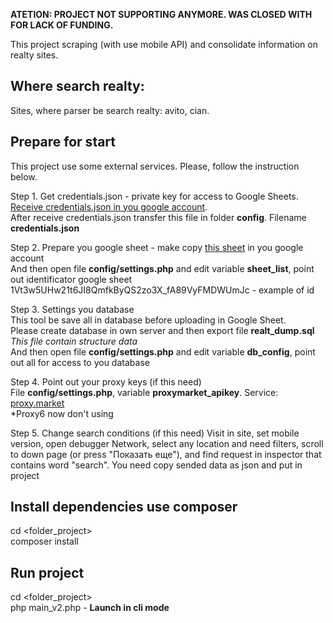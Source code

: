**ATETION: PROJECT NOT SUPPORTING ANYMORE. WAS CLOSED WITH FOR LACK OF FUNDING.**

This project scraping (with use mobile API) and consolidate information on realty sites. 

## Where search realty:
Sites, where parser be search realty: avito, cian.

## Prepare for start
This project use some external services. Please, follow the instruction below.

Step 1. Get credentials.json - private key for access to Google Sheets.
[Receive credentials.json in you google account](https://docs.google.com/document/d/1RKNU2JlSqSIrdtrcI2cAJOTEkXOeA3XH8JOldWun2FU/edit?usp=sharing).  
After receive credentials.json transfer this file in folder **config**. Filename **credentials.json**  

Step 2. Prepare you google sheet - make copy [this sheet](https://docs.google.com/spreadsheets/d/1VnxbFWptTX16JKMXG_IJmUizMdcatmGv5_jBA9U8jwg/edit?usp=sharing) in you google account  
And then open file **config/settings.php** and edit variable **sheet_list**, point out identificator google sheet  
1Vt3w5UHw21t6JI8QmfkByQS2zo3X_fA89VyFMDWUmJc - example of id

Step 3. Settings you database  
This tool be save all in database before uploading in Google Sheet.  
Please create database in own server and then export file **realt_dump.sql**
*This file contain structure data*  
And then open file **config/settings.php** and edit variable **db_config**, point out all for access to you database

Step 4. Point out your proxy keys (if this need)  
File **config/settings.php**, variable **proxymarket_apikey**. Service: [proxy.market](https://proxy.market/)  
*Proxy6 now don't using

Step 5. Change search conditions (if this need)
Visit in site, set mobile version, open debugger Network, select any location and need filters, scroll to down page (or press "Показать еще"), and find request in inspector that contains word "search". You need copy sended data as json and put in project

## Install dependencies use composer
cd <folder_project>  
composer install  

## Run project
cd <folder_project>  
php main_v2.php - **Launch in cli mode**
